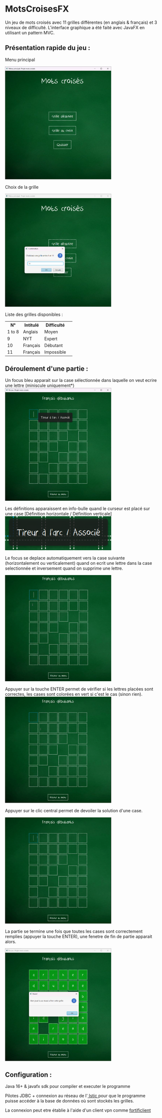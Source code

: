 # MotsCroisesFX
Un jeu de mots croisés avec 11 grilles différentes (en anglais & français) et 3 niveaux de difficulté. 
L'interface graphique a été faité avec JavaFX en utilisant un pattern MVC.

<h2> Présentation rapide du jeu : </h2>
<p> 
  Menu principal
  <p> <img src="screenshots/main_menu.png" alt="Capture d'écran du menu principal" width="350"> </p>
</p>  
<p> 
  Choix de la grille
 <p> <img src="screenshots/grid_choice.png" alt="Capture d'écran choix de la grille de jeu" width="350"> </p>
  
Liste des grilles disponibles :
<table>
  <tr>
    <th>N°</th>
    <th>Intitulé</th>
    <th>Difficulté</th>
  </tr>
  <tr>
    <td>1 to 8</td>
    <td>Anglais</td>
    <td>Moyen<td>
  </tr>
  <tr>
    <td>9</td>
    <td>NYT</td>
    <td>Expert<td>
  </tr>
  <tr>
    <td>10</td>
    <td>Français</td>
    <td>Débutant<td>
  </tr>
  <tr>
    <td>11</td>
    <td>Français</td>
    <td>Impossible<td>
  </tr>
</table>
</p> 

<h2> Déroulement d'une partie : </h2> 
<p>
  Un focus bleu apparait sur la case sélectionnée dans laquelle on veut ecrire une lettre (miniscule uniquement*) 
  <img src="screenshots/def.png" alt="Capture d'écran de la grille" width="350">
</p>
<p> 
  Les définitions apparaissent en info-bulle quand le curseur est placé sur une case [Définition horizontale / Définition verticale]
  <img src="screenshots/def_2.png" alt="Définition" width="350"> 
</p>
<p> 
  Le focus se deplace automatiquement vers la case suivante (horizontalement ou verticalement) quand on ecrit une lettre dans la case selectionnée
  et inversement quand on supprime une lettre.
  <p> <img src="screenshots/move.gif" alt="Gif pour illustrer le deplacement du curseur" width="350"> </p>
</p>
<p> 
  Appuyer sur la touche ENTER permet de vérifier si les lettres placées sont correctes, les cases sont colorées en vert si c'est le cas (sinon rien).
  <img src="screenshots/enter.gif" alt="Gif pour illustrer la coloration des cases correctes" width="350"> 
</p>

<p> 
  Appuyer sur le clic central permet de devoiler la solution d'une case.
  <p> <img src="screenshots/central clic.gif" alt="Gif pour illustrer la révélation des solutions" width="350"> </p>
</p>

<p>
  La partie se termine une fois que toutes les cases sont correctement remplies (appuyer la touche ENTER), une fenetre de fin de partie apparait alors.
  <p> <img src="screenshots/won.png" alt="Partie terminée" width="350"> </p> 
</p>

<h2> Configuration : </h2> 
<p>Java 16+ & javafx sdk pour compiler et executer le programme </p>
<p>Pilotes JDBC + connexion au réseau de l'<a href="https://istic.univ-rennes1.fr/"> Istic </a> pour que le programme puisse accéder à la base de données où sont stockés les grilles. </p>
<p>La connexion peut etre établie à l'aide d'un client vpn comme <a href ="https://www.fortinet.com/fr/support/product-downloads"> fortificlient </a> </p>








